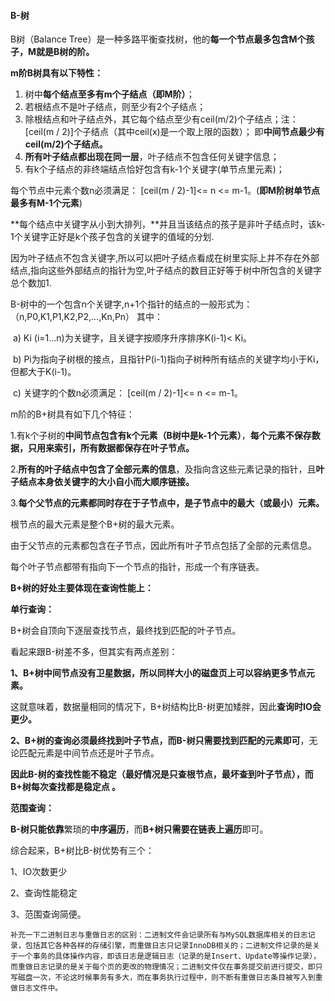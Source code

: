 
#### B-树

B树（Balance Tree）是一种多路平衡查找树，他的**每一个节点最多包含M个孩子，M就是B树的阶。**

**m阶B树具有以下特性：**

1. 树中**每个结点至多有m个子结点（即M阶）**；
2. 若根结点不是叶子结点，则至少有2个子结点；
3. 除根结点和叶子结点外，其它每个结点至少有ceil(m/2)个子结点；注：[ceil(m / 2)]个子结点（其中ceil(x)是一个取上限的函数）； 即**中间节点最少有ceil(m/2)个子结点。**
4. **所有叶子结点都出现在同一层**，叶子结点不包含任何关键字信息；
5. 有k个子结点的非终端结点恰好包含有k-1个关键字(单节点里元素)；

每个节点中元素个数n必须满足： [ceil(m / 2)-1]<= n <= m-1。(**即M阶树单节点最多有M-1个元素**)

**每个结点中关键字从小到大排列，**并且当该结点的孩子是非叶子结点时，该k-1个关键字正好是k个孩子包含的关键字的值域的分划.

因为叶子结点不包含关键字,所以可以把叶子结点看成在树里实际上并不存在外部结点,指向这些外部结点的指针为空,叶子结点的数目正好等于树中所包含的关键字总个数加1.

B-树中的一个包含n个关键字,n+1个指针的结点的一般形式为：（n,P0,K1,P1,K2,P2,…,Kn,Pn） 其中：

​       a)   Ki (i=1...n)为关键字，且关键字按顺序升序排序K(i-1)< Ki。 

​       b)   Pi为指向子树根的接点，且指针P(i-1)指向子树种所有结点的关键字均小于Ki，但都大于K(i-1)。 

​       c)   关键字的个数n必须满足： [ceil(m / 2)-1]<= n <= m-1。







m阶的B+树具有如下几个特征：

1.有k个子树的**中间节点包含有k个元素（B树中是k-1个元素）**，**每个元素不保存数据，只用来索引，所有数据都保存在叶子节点。**

2.**所有的叶子结点中包含了全部元素的信息**，及指向含这些元素记录的指针，且**叶子结点本身依关键字的大小自小而大顺序链接。**

3.**每个父节点的元素都同时存在于子节点中，是子节点中的最大（或最小）元素。**

 

根节点的最大元素是整个B+树的最大元素。

由于父节点的元素都包含在子节点，因此所有叶子节点包括了全部的元素信息。

每个叶子节点都带有指向下一个节点的指针，形成一个有序链表。

 

**B+树的好处主要体现在查询性能上：**

**单行查询：**

B+树会自顶向下逐层查找节点，最终找到匹配的叶子节点。

看起来跟B-树差不多，但其实有两点差别：

**1、B+树中间节点没有卫星数据，所以同样大小的磁盘页上可以容纳更多节点元素。**

这就意味着，数据量相同的情况下，B+树结构比B-树更加矮胖，因此**查询时IO会更少。**

 

**2、B+树的查询必须最终找到叶子节点，而B-树只需要找到匹配的元素即可**，无论匹配元素是中间节点还是叶子节点。

**因此B-树的查找性能不稳定（最好情况是只查根节点，最坏查到叶子节点），而B+树每次查找都是稳定点 。**

 

**范围查询：**

**B-树只能依靠**繁琐的**中序遍历**，而**B+树只需要在链表上遍历**即可。

 

 

综合起来，B+树比B-树优势有三个：

1、IO次数更少

2、查询性能稳定

3、范围查询简便。



	补充一下二进制日志与重做日志的区别：二进制文件会记录所有与MySQL数据库相关的日志记录，包括其它各种各样的存储引擎，而重做日志只记录InnoDB相关的；二进制文件记录的是关于一个事务的具体操作内容，即该日志是逻辑日志（记录的是Insert、Update等操作记录），而重做日志记录的是关于每个页的更改的物理情况；二进制文件仅在事务提交前进行提交，即只写磁盘一次，不论这时候事务有多大，而在事务执行过程中，则不断有重做日志条目被写入到重做日志文件中。

